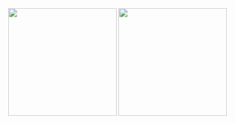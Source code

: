 <div align="center">
  <img align="center" height="220" src="https://github-readme-stats.vercel.app/api/top-langs/?username=aaroncorona&hide=html,css&langs_count=4&theme=monokai" />
  <img align="center" height="220" src="https://github-readme-stats.vercel.app/api?username=aaroncorona&show_icons=true&theme=monokai" />
</div>
